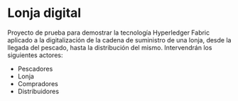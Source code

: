 # Lonja digital

Proyecto de prueba para demostrar la tecnología Hyperledger Fabric aplicado a la digitalización de la cadena de suministro
de una lonja, desde la llegada del pescado, hasta la distribución del mismo. Intervendrán los siguientes actores:

* Pescadores
* Lonja
* Compradores
* Distribuidores

